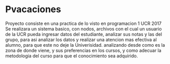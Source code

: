 # Pvacaciones
Proyecto consiste en una practica de lo visto en programacion 1 UCR 2017
Se realizara un sistema basico, con nodos, archivos con el cual un usuario de la UCR
pueda ingresar datos del estudiante, analizar sus notas y las del grupo, para asi analizar los datos y realizar una
atencion mas efectiva al alumno, para que este no deje la Univerisidad.
analizando desde como es la zona de donde viene, y sus preferencias en los cursos, y como adecuar la metodologia 
del curso para que el conocimiento sea adquirido.
